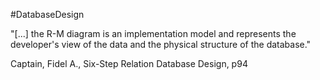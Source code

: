 #DatabaseDesign 

"[...] the R-M diagram is an implementation model and represents the developer's view of the data and the physical structure of the database."

Captain, Fidel A., Six-Step Relation Database Design, p94